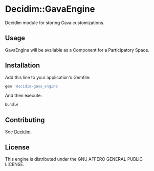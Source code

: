 # Decidim::GavaEngine

Decidim module for storing Gava customizations.

## Usage

GavaEngine will be available as a Component for a Participatory
Space.

## Installation

Add this line to your application's Gemfile:

```ruby
gem 'decidim-gava_engine
```

And then execute:

```bash
bundle
```

## Contributing

See [Decidim](https://github.com/decidim/decidim).

## License

This engine is distributed under the GNU AFFERO GENERAL PUBLIC LICENSE.
